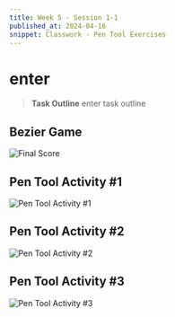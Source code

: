```yaml
---
title: Week 5 - Session 1-1
published_at: 2024-04-16
snippet: Classwork - Pen Tool Exercises
---
```

# enter
> **Task Outline**
> enter task outline

## Bezier Game
![Final Score](/W05/1_1bezier.png)

## Pen Tool Activity #1
![Pen Tool Activity #1](W05/1_2classwork.jpeg)

## Pen Tool Activity #2
![Pen Tool Activity #2](W05/1_3letter.jpg)

## Pen Tool Activity #3
![Pen Tool Activity #3](W05/1_4rabbit.jpg)

